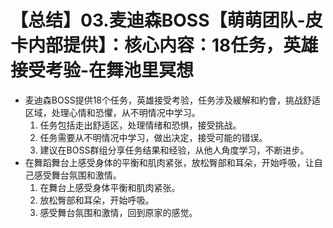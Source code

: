 # 【总结】03.麦迪森BOSS【萌萌团队-皮卡内部提供】：核心内容：18任务，英雄接受考验-在舞池里冥想

-   麦迪森BOSS提供18个任务，英雄接受考验，任务涉及緩解和約會，挑战舒适区域，处理心情和恐懼，从不明情况中学习。
    1.  任务包括走出舒适区，处理情绪和恐惧，接受挑战。
    2.  任务需要从不明情况中学习，做出决定，接受可能的错误。
    3.  建议在BOSS群组分享任务结果和经验，从他人角度学习，不断进步。
-   在舞蹈舞台上感受身体的平衡和肌肉紧张，放松臀部和耳朵，开始呼吸，让自己感受舞台氛围和激情。
    1.  在舞台上感受身体平衡和肌肉紧张。
    2.  放松臀部和耳朵，开始呼吸。
    3.  感受舞台氛围和激情，回到原家的感觉。